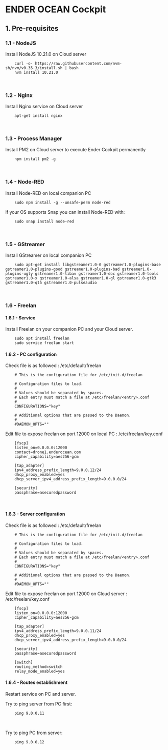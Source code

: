 # ENDER OCEAN Cockpit

## 1. Pre-requisites

### 1.1 - NodeJS

Install NodeJS 10.21.0 on Cloud server

        curl -o- https://raw.githubusercontent.com/nvm-sh/nvm/v0.35.3/install.sh | bash
        nvm install 10.21.0


<br>

### 1.2 - Nginx


Install Nginx service on Cloud server

        apt-get install nginx



<br>


### 1.3 - Process Manager

Install PM2 on Cloud server to execute Ender Cockpit permanently

        npm install pm2 -g


<br>

### 1.4 - Node-RED

Install Node-RED on local companion PC

        sudo npm install -g --unsafe-perm node-red

If your OS supports Snap you can install Node-RED with:

        sudo snap install node-red


<br>

### 1.5 - GStreamer

Install GStreamer on local companion PC

        sudo apt-get install libgstreamer1.0-0 gstreamer1.0-plugins-base gstreamer1.0-plugins-good gstreamer1.0-plugins-bad gstreamer1.0-plugins-ugly gstreamer1.0-libav gstreamer1.0-doc gstreamer1.0-tools gstreamer1.0-x gstreamer1.0-alsa gstreamer1.0-gl gstreamer1.0-gtk3 gstreamer1.0-qt5 gstreamer1.0-pulseaudio

<br>

### 1.6 - Freelan

#### 1.6.1 - Service

Install Freelan on your companion PC and your Cloud server.

        sudo apt install freelan
        sudo service freelan start


#### 1.6.2 - PC configuration

Check file is as followed : /etc/default/freelan

        # This is the configuration file for /etc/init.d/freelan

        # Configuration files to load.
        #
        # Values should be separated by spaces.
        # Each entry must match a file at /etc/freelan/<entry>.conf
        #
        CONFIGURATIONS="key"

        # Additional options that are passed to the Daemon.
        #
        #DAEMON_OPTS=""



Edit file to expose freelan on port 12000 on local PC : /etc/freelan/key.conf

        [fscp]
        listen_on=0.0.0.0:12000
        contact=drone1.enderocean.com
        cipher_capability=aes256-gcm

        [tap_adapter]
        ipv4_address_prefix_length=9.0.0.12/24
        dhcp_proxy_enabled=yes
        dhcp_server_ipv4_address_prefix_length=9.0.0.0/24

        [security]
        passphrase=asecuredpassword



<br>


#### 1.6.3 - Server configuration


Check file is as followed : /etc/default/freelan

        # This is the configuration file for /etc/init.d/freelan

        # Configuration files to load.
        #
        # Values should be separated by spaces.
        # Each entry must match a file at /etc/freelan/<entry>.conf
        #
        CONFIGURATIONS="key"

        # Additional options that are passed to the Daemon.
        #
        #DAEMON_OPTS=""



Edit file to expose freelan on port 12000 on Cloud server : /etc/freelan/key.conf

        [fscp]
        listen_on=0.0.0.0:12000
        cipher_capability=aes256-gcm

        [tap_adapter]
        ipv4_address_prefix_length=9.0.0.11/24
        dhcp_proxy_enabled=yes
        dhcp_server_ipv4_address_prefix_length=9.0.0.0/24

        [security]
        passphrase=asecuredpassword

        [switch]
        routing_method=switch
        relay_mode_enabled=yes



#### 1.6.4 - Routes establishment

Restart service on PC and server.

Try to ping server from PC first:

        ping 9.0.0.11

<br>


Try to ping PC from server:

        ping 9.0.0.12

